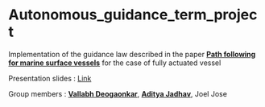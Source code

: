 # Autonomous_guidance_term_project
Implementation of the guidance law described in the paper [**Path following for marine surface vessels**](https://ieeexplore.ieee.org/document/1406507) for the case of fully actuated vessel

Presentation slides : [Link](https://docs.google.com/presentation/d/1XF5uRU5ba3uE-sWJiqyxXi0TJn1BWCGOTOfFGetcrdk/edit?usp=sharing)

Group members :
[**Vallabh Deogaonkar**](https://github.com/VallabhD), [**Aditya Jadhav**](https://github.com/adityajadhav99), Joel Jose
